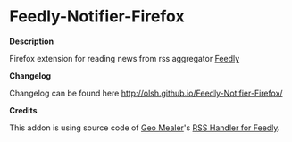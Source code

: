 Feedly-Notifier-Firefox
=======================

**Description**

Firefox extension for reading news from rss aggregator [Feedly](http://www.feedly.com)


**Changelog**

Changelog can be found here
http://olsh.github.io/Feedly-Notifier-Firefox/

**Credits**

This addon is using source code of [Geo Mealer](https://github.com/geoelectric)'s [RSS Handler for Feedly](https://github.com/geoelectric/firefox-feedly-rss).